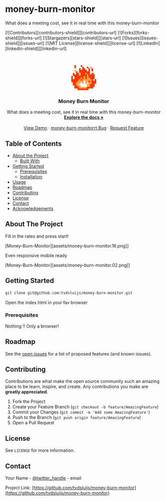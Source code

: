 # money-burn-monitor
What does a meeting cost, see it in real time with this money-burn-monitor


<!-- PROJECT SHIELDS -->
[![Contributors][contributors-shield]][contributors-url]
[![Forks][forks-shield]][forks-url]
[![Stargazers][stars-shield]][stars-url]
[![Issues][issues-shield]][issues-url]
[![MIT License][license-shield]][license-url]
[![LinkedIn][linkedin-shield]][linkedin-url]

<!-- PROJECT LOGO -->
<br />
<p align="center">
  <a href="https://github.com/tvdsluijs/money-burn-monitor">
    <img src="assets/tenor.gif" alt="Logo" width="80" height="80">
  </a>

  <h3 align="center">Money Burn Monitor</h3>

  <p align="center">
    What does a meeting cost, see it in real time with this money-burn-monitor
    <br />
    <a href="https://github.com/tvdsluijs/money-burn-monitor"><strong>Explore the docs »</strong></a>
    <br />
    <br />
    <a href="https://github.com/tvdsluijs/money-burn-monitor">View Demo</a>
    ·
    <a href="https://github.com/tvdsluijs/money-burn-monitor/issues">money-burn-monitorrt Bug</a>
    ·
    <a href="https://github.com/tvdsluijs/money-burn-monitor/issues">Request Feature</a>
  </p>
</p>


<!-- TABLE OF CONTENTS -->
## Table of Contents

* [About the Project](#about-the-project)
  * [Built With](#built-with)
* [Getting Started](#getting-started)
  * [Prerequisites](#prerequisites)
  * [Installation](#installation)
* [Usage](#usage)
* [Roadmap](#roadmap)
* [Contributing](#contributing)
* [License](#license)
* [Contact](#contact)
* [Acknowledgements](#acknowledgements)



<!-- ABOUT THE PROJECT -->
## About The Project

Fill in the rates and press start!

[Money-Burn-Monitor][assets/money-burn-monitor.16.png]]

Even responsive mobile ready

[Money-Burn-Monitor][assets/money-burn-monitor.02.png]]


<!-- GETTING STARTED -->
## Getting Started

```sh
git clone git@github.com:tvdsluijs/money-burn-monitor.git
```

Open the index.html in your fav browser

### Prerequisites

Nothing !! Only a browser!


<!-- ROADMAP -->
## Roadmap

See the [open issues](https://github.com/tvdsluijs/money-burn-monitor/issues) for a list of proposed features (and known issues).


<!-- CONTRIBUTING -->
## Contributing

Contributions are what make the open source community such an amazing place to be learn, inspire, and create. Any contributions you make are **greatly appreciated**.

1. Fork the Project
2. Create your Feature Branch (`git checkout -b feature/AmazingFeature`)
3. Commit your Changes (`git commit -m 'Add some AmazingFeature'`)
4. Push to the Branch (`git push origin feature/AmazingFeature`)
5. Open a Pull Request



<!-- LICENSE -->
## License

See `LICENSE` for more information.

<!-- CONTACT -->
## Contact

Your Name - [@twitter_handle](https://twitter.com/twitter_handle) - email

Project Link: [https://github.com/tvdsluijs/money-burn-monitor](https://github.com/tvdsluijs/money-burn-monitor)
